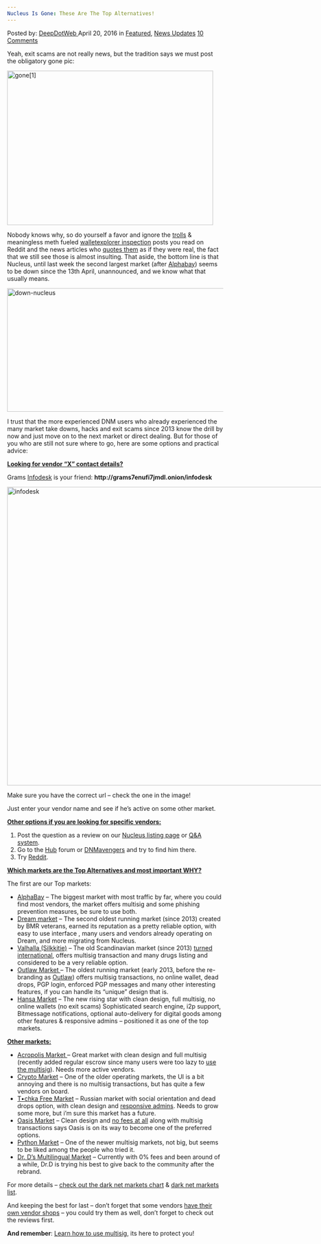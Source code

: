 ```yaml
---
Nucleus Is Gone: These Are The Top Alternatives!
---
```

<article class="post-listing post-13795 post type-post status-publish format-standard has-post-thumbnail hentry category-deepdot-news category-news-updates tag-alternatives tag-nucleus tag-top">
    <div class="post-inner">
    <p class="post-meta">
    <span>Posted by: <a href="https://www.deepdotweb.com/author/admin/" title="">DeepDotWeb </a></span>
    <span>April 20, 2016</span>
    <span>in <a href="https://www.deepdotweb.com/category/deepdot-news/" rel="category tag">Featured</a>, <a href="https://www.deepdotweb.com/category/news-updates/" rel="category tag">News Updates</a></span>
    <span><a href="https://www.deepdotweb.com/2016/04/20/nucleus-top-10-alternatives/#comments">10 Comments</a></span>
    </p>
    <div class="clear"></div>
    <div class="entry">
    <p>Yeah, exit scams are not really news, but the tradition says we must post the obligatory gone pic:</p>
    <p><img class="aligncenter size-full wp-image-6494" src="https://www.deepdotweb.com/wp-content/uploads/2014/07/gone1.jpg" alt="gone[1]" width="480" height="360" srcset="https://www.deepdotweb.com/wp-content/uploads/2014/07/gone1.jpg 480w, https://www.deepdotweb.com/wp-content/uploads/2014/07/gone1-300x225.jpg 300w" sizes="(max-width: 480px) 100vw, 480px"/></p>
    <p>Nobody knows why, so do yourself a favor and ignore the <a href="https://www.reddit.com/r/NucleusMarket/comments/4ffr6f/nucleus_was_hacked/" target="_blank">trolls</a> &amp; meaningless meth fueled <a href="https://www.reddit.com/r/DarkNetMarkets/comments/4fiy1g/this_is_why_ive_been_saying_that_nucleus_owner/" target="_blank">walletexplorer inspection</a> posts you read on Reddit and the news articles who <a href="https://www.reddit.com/r/NucleusMarket/comments/4ffr6f/nucleus_was_hacked/" target="_blank">quotes them</a> as if they were real, the fact that we still see those is almost insulting. That aside, the bottom line is that Nucleus, until last week the second largest market (after <a href="https://www.deepdotweb.com/2015/11/16/solved-these-are-the-most-popular-dark-net-markets/" target="_blank">Alphabay</a>) seems to be down since the 13th April, unannounced, and we know what that usually means.</p>
    <p><img class="aligncenter wp-image-13797" src="https://www.deepdotweb.com/wp-content/uploads/2016/04/down-nucleus.png" alt="down-nucleus" width="985" height="288" srcset="https://www.deepdotweb.com/wp-content/uploads/2016/04/down-nucleus.png 1610w, https://www.deepdotweb.com/wp-content/uploads/2016/04/down-nucleus-300x88.png 300w, https://www.deepdotweb.com/wp-content/uploads/2016/04/down-nucleus-1024x299.png 1024w" sizes="(max-width: 985px) 100vw, 985px"/></p>
    <p>I trust that the more experienced DNM users who already experienced the many market take downs, hacks and exit scams since 2013 know the drill by now and just move on to the next market or direct dealing. But for those of you who are still not sure where to go, here are some options and practical advice:</p>
    <p><span style="text-decoration: underline;"><strong>Looking for vendor &#8220;X&#8221; contact details?</strong></span></p>
    <p>Grams <a href="http://www.deepdotweb.com/2014/05/31/introducing-grams-infodesk-features-part-1/" target="_blank">Infodesk</a> is your friend: <strong>http://grams7enufi7jmdl.onion/infodesk</strong></p>
    <div id="attachment_13796" style="width: 743px" class="wp-caption aligncenter"><img class="wp-image-13796 " src="https://www.deepdotweb.com/wp-content/uploads/2016/04/infodesk.png" alt="infodesk" width="733" height="696" srcset="https://www.deepdotweb.com/wp-content/uploads/2016/04/infodesk.png 929w, https://www.deepdotweb.com/wp-content/uploads/2016/04/infodesk-300x285.png 300w" sizes="(max-width: 733px) 100vw, 733px"/><p class="wp-caption-text">Make sure you have the correct url &#8211; check the one in the image!</p></div>
    <p>Just enter your vendor name and see if he&#8217;s active on some other market.</p>
    <p><span style="text-decoration: underline;"><strong>Other options if you are looking for specific vendors:</strong></span></p>
    <ol>
    <li>Post the question as a review on our <a href="http://www.deepdotweb.com/marketplace-directory/listing/nucleus-market/" target="_blank">Nucleus listing page</a> or <a href="http://www.deepdotweb.com/questions-answers-beta/" target="_blank">Q&amp;A system</a>.</li>
    <li>Go to the <a href="https://www.deepdotweb.com/marketplace-directory/listing/the-hub/" target="_blank">Hub</a> forum or <a href="https://www.deepdotweb.com/marketplace-directory/listing/darknet-avengers-dnmavengers/" target="_blank">DNMavengers</a> and try to find him there.</li>
    <li>Try <a href="https://www.reddit.com/r/darknetmarkets" target="_blank">Reddit</a>.</li>
    </ol>
    <p><span style="text-decoration: underline;"><strong>Which markets are the Top Alternatives and most important WHY?</strong></span></p>
    <p>The first are our Top markets:</p>
    <ul>
    <li class="ok"><a href="http://www.deepdotweb.com/marketplace-directory/listing/alphabay/">AlphaBay</a> &#8211; The biggest market with most traffic by far, where you could find most vendors, the market offers multisig and some phishing prevention measures, be sure to use both.</li>
    <li class="ok"><a href="http://www.deepdotweb.com/marketplace-directory/listing/dream-market/">Dream market</a> &#8211; The second oldest running market (since 2013) created by BMR veterans, earned its reputation as a pretty reliable option, with easy to use interface , many users and vendors already operating on Dream, and more migrating from Nucleus.</li>
    <li class="ok"><a href="http://www.deepdotweb.com/marketplace-directory/listing/silkkitie/">Valhalla (Silkkitie)</a> &#8211; The old Scandinavian market (since 2013) <a href="https://www.deepdotweb.com/2015/10/16/interview-with-valhalla-silkkitie-admin/" target="_blank">turned international</a>, offers multisig transaction and many drugs listing and considered to be a very reliable option.</li>
    <li class="ok"><a href="http://www.deepdotweb.com/marketplace-directory/listing/outlaw-market/"> Outlaw Market </a>&#8211; The oldest running market (early 2013, before the re-branding as <a href="https://www.deepdotweb.com/?s=outlaw" target="_blank">Outlaw</a>) offers multisig transactions, no online wallet, dead drops, PGP login, enforced PGP messages and many other interesting features, if you can handle its &#8220;unique&#8221; design that is.</li>
    <li class="ok"><a href="https://www.deepdotweb.com/marketplace-directory/listing/hansa-market/">Hansa Market</a> &#8211; The new rising star with clean design, full multisig, no online wallets (no exit scams) Sophisticated search engine, i2p support, Bitmessage notifications, optional auto-delivery for digital goods among other features &amp; responsive admins &#8211; positioned it as one of the top markets.</li>
    </ul>
    <p><span style="text-decoration: underline;"><strong>Other markets:</strong> </span></p>
    <ul>
    <li class="ok"><a href="https://www.deepdotweb.com/marketplace-directory/listing/acropolis-market/">Acropolis Market </a>&#8211; Great market with clean design and full multisig (recently added regular escrow since many users were too lazy to <a href="https://www.deepdotweb.com/2015/12/17/how-to-buy-from-acropolis-market/" target="_blank">use the multisig</a>). Needs more active vendors.</li>
    <li class="ok"><a href="http://www.deepdotweb.com/marketplace-directory/listing/crypto-market/">Crypto Market</a> &#8211; One of the older operating markets, the UI is a bit annoying and there is no multisig transactions, but has quite a few vendors on board.</li>
    <li class="ok"><a href="http://www.deepdotweb.com/marketplace-directory/listing/t%E2%80%A2chka-free-market/">T•chka Free Market</a> &#8211; Russian market with social orientation and dead drops option, with clean design and <a href="https://www.deepdotweb.com/2016/03/17/interview-tochka-market-admin/" target="_blank">responsive admins</a>. Needs to grow some more, but i&#8217;m sure this market has a future.</li>
    <li class="ok"><a href="https://www.deepdotweb.com/marketplace-directory/listing/oasis-market/">Oasis Market</a> &#8211; Clean design and <a href="https://www.deepdotweb.com/2016/02/12/interview-with-oasis-market-admin/" target="_blank">no fees at all</a> along with multisig transactions says Oasis is on its way to become one of the preferred options.</li>
    <li class="ok"><a href="https://www.deepdotweb.com/marketplace-directory/listing/python-market/">Python Market</a> &#8211; One of the newer multisig markets, not big, but seems to be liked among the people who tried it.</li>
    <li class="ok"><a href="http://www.deepdotweb.com/marketplace-directory/listing/mr-nice-guy/">Dr. D&#8217;s Multilingual Market</a> &#8211; Currently with 0% fees and been around of a while, Dr.D is trying his best to give back to the community after the rebrand.</li>
    </ul>
    <p>For more details &#8211; <a href="http://www.deepdotweb.com/dark-net-market-comparison-chart/" target="_blank">check out the dark net markets chart</a> &amp; <a href="https://www.deepdotweb.com/2013/10/28/updated-llist-of-hidden-marketplaces-tor-i2p/">dark net markets list</a>.</p>
    <p>And keeping the best for last &#8211; don&#8217;t forget that some vendors <a href="https://www.deepdotweb.com/marketplace-directory/categories/vendor-shops/" target="_blank">have their own vendor shops</a> &#8211; you could try them as well, don&#8217;t forget to check out the reviews first.</p>
    <p><strong>And remember</strong>: <a href="https://www.deepdotweb.com/multisig-guides/" target="_blank">Learn how to use multisig</a>, its here to protect you!</p>
    </div>
    <span style="display:none"><a href="https://www.deepdotweb.com/tag/alternatives/" rel="tag">alternatives</a> <a href="https://www.deepdotweb.com/tag/nucleus/" rel="tag">nucleus</a> <a href="https://www.deepdotweb.com/tag/top/" rel="tag">top</a></span> <span style="display:none" class="updated">2016-04-20</span>
    <div style="display:none" class="vcard author" itemprop="author" itemscope itemtype="http://schema.org/Person"><strong class="fn" itemprop="name"><a href="https://www.deepdotweb.com/author/admin/" title="Posts by DeepDotWeb" rel="author">DeepDotWeb</a></strong></div>
    </div>
</article>

